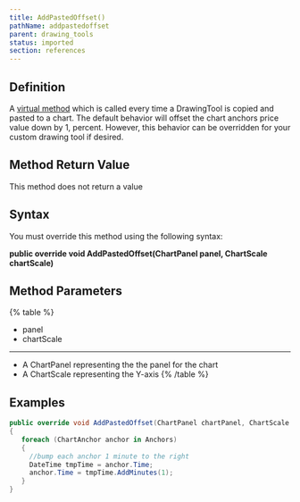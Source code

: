 ```yaml
---
title: AddPastedOffset()
pathName: addpastedoffset
parent: drawing_tools
status: imported
section: references
---
```


## Definition

A [virtual method](https://msdn.microsoft.com/en-us/library/9fkccyh4.aspx) which is called every time a DrawingTool is copied and pasted to a chart. The default behavior will offset the chart anchors price value down by 1, percent. However, this behavior can be overridden for your custom drawing tool if desired.

## Method Return Value

This method does not return a value

## Syntax

You must override this method using the following syntax:

**public override void AddPastedOffset(ChartPanel panel, ChartScale chartScale)**

## Method Parameters

{% table %}

* panel
* chartScale

---

* A ChartPanel representing the the panel for the chart
* A ChartScale representing the Y-axis
{% /table %}

## Examples

```csharp
public override void AddPastedOffset(ChartPanel chartPanel, ChartScale chartScale)
{      
   foreach (ChartAnchor anchor in Anchors)
   {
     //bump each anchor 1 minute to the right
     DateTime tmpTime = anchor.Time;
     anchor.Time = tmpTime.AddMinutes(1);        
   }         
}
```
